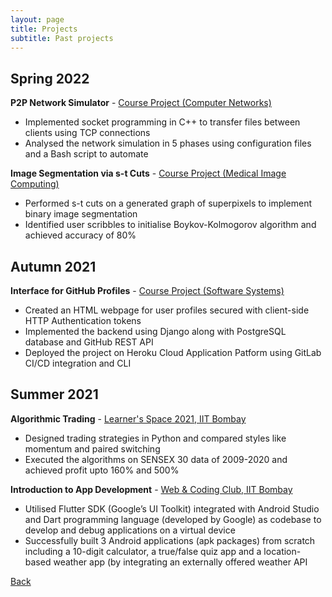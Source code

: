 ```yaml
---
layout: page
title: Projects
subtitle: Past projects
---
```


## Spring 2022

**P2P Network Simulator** - [Course Project (Computer Networks)](https://csedamp.wordpress.com/course_reviews/core/cs-224-computer-networks/)  
- Implemented socket programming in C++ to transfer files between clients using TCP connections
- Analysed the network simulation in 5 phases using configuration files and a Bash script to automate

**Image Segmentation via s-t Cuts** - [Course Project (Medical Image Computing)](https://www.cse.iitb.ac.in/~suyash/teaching/medical_image_computing.html)  
- Performed s-t cuts on a generated graph of superpixels to implement binary image segmentation
- Identified user scribbles to initialise Boykov-Kolmogorov algorithm and achieved accuracy of 80%


## Autumn 2021
**Interface for GitHub Profiles** - [Course Project (Software Systems)](https://csedamp.wordpress.com/cs-251-software-systems-lab/)  
- Created an HTML webpage for user profiles secured with client-side HTTP Authentication tokens
- Implemented the backend using Django along with PostgreSQL database and GitHub REST API
- Deployed the project on Heroku Cloud Application Patform using GitLab CI/CD integration and CLI

## Summer 2021
**Algorithmic Trading** - [Learner's Space 2021, IIT Bombay](https://wncc-iitb.org/events/event/python)  
- Designed trading strategies in Python and compared styles like momentum and paired switching
- Executed the algorithms on SENSEX 30 data of 2009-2020 and achieved profit upto 160% and 500%

**Introduction to App Development** - [Web & Coding Club, IIT Bombay](https://wncc-iitb.org/events/event/intro-app-dev)  
- Utilised Flutter SDK (Google’s UI Toolkit) integrated with Android Studio and Dart programming language (developed by Google) as codebase to develop and debug applications on a virtual device
- Successfully built 3 Android applications (apk packages) from scratch including a 10-digit calculator, a true/false quiz app and a location-based weather app (by integrating an externally offered weather API

[Back](..)